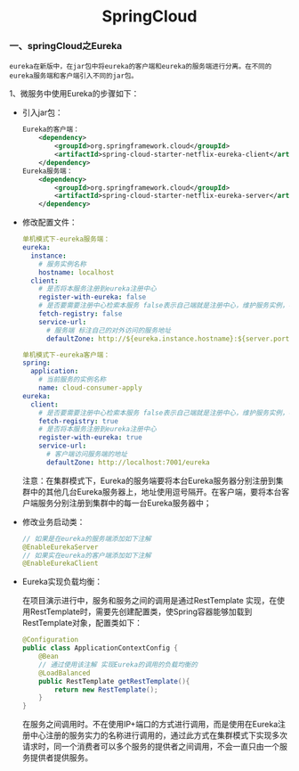 <h1 align = "center">SpringCloud</h1>

### 一、springCloud之Eureka

```text
eureka在新版中，在jar包中将eureka的客户端和eureka的服务端进行分离。在不同的eureka服务端和客户端引入不同的jar包。
```

1、微服务中使用Eureka的步骤如下：

- 引入jar包：

  ```xml
  Eureka的客户端：
      <dependency>
          <groupId>org.springframework.cloud</groupId>
          <artifactId>spring-cloud-starter-netflix-eureka-client</artifactId>
      </dependency>
  Eureka服务端：
      <dependency>
          <groupId>org.springframework.cloud</groupId>
          <artifactId>spring-cloud-starter-netflix-eureka-server</artifactId>
      </dependency>
  ```

- 修改配置文件：

  ```yaml
  单机模式下-eureka服务端：
  eureka:
    instance:
      # 服务实例名称
      hostname: localhost
    client:
      # 是否将本服务注册到eureka注册中心
      register-with-eureka: false
      # 是否要需要注册中心检索本服务 false表示自己端就是注册中心，维护服务实例，不需要去检索服务
      fetch-registry: false
      service-url:
        # 服务端 标注自己的对外访问的服务地址
        defaultZone: http://${eureka.instance.hostname}:${server.port}/eureka/
  ```

  ```yaml
  单机模式下-eureka客户端：
  spring:
    application:
      # 当前服务的实例名称
      name: cloud-consumer-apply
  eureka:
    client:
      # 是否要需要注册中心检索本服务 false表示自己端就是注册中心，维护服务实例，不需要去检索服务
      fetch-registry: true
      # 是否将本服务注册到eureka注册中心
      register-with-eureka: true
      service-url:
        # 客户端访问服务端的地址
        defaultZone: http://localhost:7001/eureka
  ```

  注意：在集群模式下，Eureka的服务端要将本台Eureka服务器分别注册到集群中的其他几台Eureka服务器上，地址使用逗号隔开。在客户端，要将本台客户端服务分别注册到集群中的每一台Eureka服务器中；

- 修改业务启动类：

  ```java
  // 如果是在eureka的服务端添加如下注解
  @EnableEurekaServer
  // 如果实在eureka的客户端添加如下注解
  @EnableEurekaClient
  ```

- Eureka实现负载均衡：

  在项目演示进行中，服务和服务之间的调用是通过RestTemplate 实现，在使用RestTemplate时，需要先创建配置类，使Spring容器能够加载到RestTemplate对象，配置类如下：

  ```java
  @Configuration
  public class ApplicationContextConfig {
      @Bean
      // 通过使用该注解 实现Eureka的调用的负载均衡的
      @LoadBalanced
      public RestTemplate getRestTemplate(){
          return new RestTemplate();
      }
  }
  ```

  在服务之间调用时。不在使用IP+端口的方式进行调用，而是使用在Eureka注册中心注册的服务实力的名称进行调用的，通过此方式在集群模式下实现多次请求时，同一个消费者可以多个服务的提供者之间调用，不会一直只由一个服务提供者提供服务。